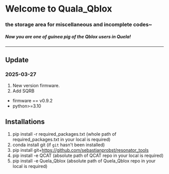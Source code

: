 Welcome to Quala_Qblox
=============================================
### the storage area for miscellaneous and incomplete codes~
##### Now you are one of guinea pig of the Qblox users in Quela!
---------------------------------
## Update
### 2025-03-27
 1. New version firmware.
 2. Add SQRB
 * firmware == v0.9.2
 * python>=3.10


## Installations
 1. pip install -r required_packages.txt (whole path of required_packages.txt in your local is required)
 2. conda install git (if `git` hasn't been installed)
 3. pip install git+https://github.com/sebastianprobst/resonator_tools
 4. pip install -e QCAT (absolute path of QCAT repo in your local is required)
 5. pip install -e Quela_Qblox (absolute path of Quela_Qblox repo in your local is required)




  



    
